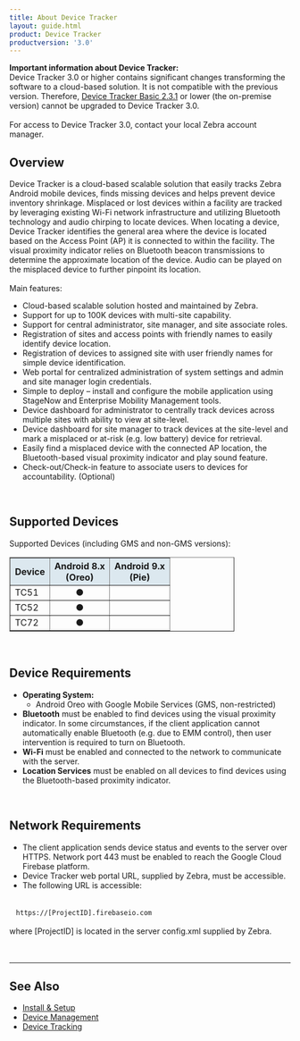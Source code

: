```yaml
---
title: About Device Tracker
layout: guide.html
product: Device Tracker
productversion: '3.0'
---
```


<div class="alert alert-danger alert-dismissible fade in" role="alert"><b>Important information about Device Tracker:</b> <br>Device Tracker 3.0 or higher contains significant changes transforming the software to a cloud-based solution. It is not compatible with the previous version. Therefore, <a href="/devicetracker/2-3/guide/about">Device Tracker Basic 2.3.1</a> or lower (the on-premise version) cannot be upgraded to Device Tracker 3.0. <br><br>For access to Device Tracker 3.0, contact your local Zebra account manager.
</div>

## Overview

Device Tracker is a cloud-based scalable solution that easily tracks Zebra Android mobile devices, finds missing devices and helps prevent device inventory shrinkage. Misplaced or lost devices within a facility are tracked by leveraging existing Wi-Fi network infrastructure and utilizing Bluetooth technology and audio chirping to locate devices. When locating a device, Device Tracker identifies the general area where the device is located based on the Access Point (AP) it is connected to within the facility. The visual proximity indicator relies on Bluetooth beacon transmissions to determine the approximate location of the device. Audio can be played on the misplaced device to further pinpoint its location. 
<br><br>
Main features:
<br>

* Cloud-based scalable solution hosted and maintained by Zebra.
* Support for up to 100K devices with multi-site capability.
* Support for central administrator, site manager, and site associate roles. 
* Registration of sites and access points with friendly names to easily identify device location.
* Registration of devices to assigned site with user friendly names for simple device identification. 
* Web portal for centralized administration of system settings and admin and site manager login credentials.
* Simple to deploy – install and configure the mobile application using StageNow and Enterprise Mobility Management tools.
* Device dashboard for administrator to centrally track devices across multiple sites with ability to view at site-level.
* Device dashboard for site manager to track devices at the site-level and mark a misplaced or at-risk (e.g. low battery) device for retrieval.
* Easily find a misplaced device with the connected AP location, the Bluetooth-based visual proximity indicator and play sound feature. 
* Check-out/Check-in feature to associate users to devices for accountability. (Optional)
<br>

## Supported Devices

Supported Devices (including GMS and non-GMS versions):

<table class="facelift" align="center" style="width:80%" border="1" padding="5px">
  <tr bgcolor="#dce8ef">
    <th>Device</th>
    <th style="text-align:center">Android 8.x <br>(Oreo)</th>
     <th style="text-align:center">Android 9.x <br>(Pie)</th>
  </tr>
  
  <tr>
    <td>TC51</td>
    <td style="text-align:center">&#x25cf;</td>
    <td></td>
  </tr>
  <tr>
    <td>TC52</td>
    <td style="text-align:center">&#x25cf;</td>
    <td></td>
  </tr>
  <tr>
    <td>TC72</td>
    <td style="text-align:center">&#x25cf;</td>
    <td></td>
  </tr>
</table>
<br>

## Device Requirements

* **Operating System:** 
    * Android Oreo with Google Mobile Services (GMS, non-restricted)
* **Bluetooth** must be enabled to find devices using the visual proximity indicator. In some circumstances, if the client application cannot automatically enable Bluetooth (e.g. due to EMM control), then user intervention is required to turn on Bluetooth.
* **Wi-Fi** must be enabled and connected to the network to communicate with the server.
* **Location Services** must be enabled on all devices to find devices using the Bluetooth-based proximity indicator. 
<br>

## Network Requirements

* The client application sends device status and events to the server over HTTPS. Network port 443 must be enabled to reach the Google Cloud Firebase platform.
* Device Tracker web portal URL, supplied by Zebra, must be accessible.
* The following URL is accessible: <br><br>

&nbsp;&nbsp;&nbsp;`https://[ProjectID].firebaseio.com`
<br><br>
where [ProjectID] is located in the server config.xml supplied by Zebra.  
<br><br>
<!-- -->
-----

## See Also

* [Install & Setup](../setup)
* [Device Management](../mgmt)
* [Device Tracking](../use) 


